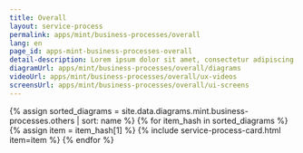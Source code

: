 ```yaml
---
title: Overall
layout: service-process
permalink: apps/mint/business-processes/overall
lang: en
page_id: apps-mint-business-processes-overall
detail-description: Lorem ipsum dolor sit amet, consectetur adipiscing elit. Nulla porttitor ipsum vitae tincidunt ullamcorper. Nunc eu sapien vitae neque efficitur viverra. Quisque quam libero, fermentum a arcu ac, tempus auctor mauris. Sed dui ex, eleifend eu pharetra eget, lacinia in tellus. Nam ac nibh quis tortor eleifend porttitor gravida quis augue. Pellentesque auctor ullamcorper arcu, quis malesuada nisi feugiat nec. Donec vitae ullamcorper magna. Donec mi tellus, ultricies id justo eu, vulputate volutpat eros. Nam vitae ex in lectus congue mollis. Cras libero metus, pharetra eu sodales id, porta ac quam. Vestibulum sed sagittis metus, vulputate dignissim lacus. Integer rhoncus vitae dui non interdum. Fusce elementum dolor eget molestie feugiat. Sed et leo eu tellus rutrum venenatis in at ante. Curabitur sed orci eu sem hendrerit molestie vitae vel nisi. Duis pellentesque id dui ut posuere.
diagramUrl: apps/mint/business-processes/overall/diagrams
videoUrl: apps/mint/business-processes/overall/ux-videos
screensUrl: apps/mint/business-processes/overall/ui-screens
---
```

{% assign sorted_diagrams = site.data.diagrams.mint.business-processes.others | sort: name %}
{% for item_hash in sorted_diagrams %} {% assign item = item_hash[1] %}
  {% include service-process-card.html item=item %}
{% endfor %}